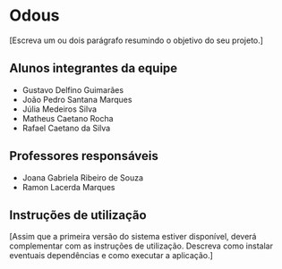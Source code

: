 # Odous

[Escreva um ou dois  parágrafo resumindo o objetivo do seu projeto.]

## Alunos integrantes da equipe

* Gustavo Delfino Guimarães
* João Pedro Santana Marques
* Júlia Medeiros Silva
* Matheus Caetano Rocha
* Rafael Caetano da Silva

## Professores responsáveis

* Joana Gabriela Ribeiro de Souza
* Ramon Lacerda Marques

## Instruções de utilização

[Assim que a primeira versão do sistema estiver disponível, deverá complementar com as instruções de utilização. Descreva como instalar eventuais dependências e como executar a aplicação.]
